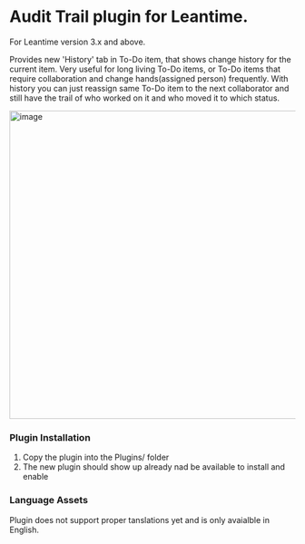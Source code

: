 # Audit Trail plugin for Leantime.

For Leantime version 3.x and above.

Provides new 'History' tab in To-Do item, that shows change history for the current item.
Very useful for long living To-Do items, or To-Do items that require collaboration and change hands(assigned person) frequently.
With history you can just reassign same To-Do item to the next collaborator and still have the trail of who worked on it and who moved it to which status.

<img width="1777" height="544" alt="image" src="https://github.com/user-attachments/assets/0ddf49f1-699b-4b98-8ed9-ca2147479414" />



### Plugin Installation
1. Copy the plugin into the Plugins/ folder 
5. The new plugin should show up already nad be available to install and enable


### Language Assets
Plugin does not support proper tanslations yet and is only avaialble in English.

